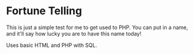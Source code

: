 # Fortune Telling

This is just a simple test for me to get used to PHP. You can put in a name, and it'll say how lucky you are to have this name today!

Uses basic HTML and PHP with SQL.